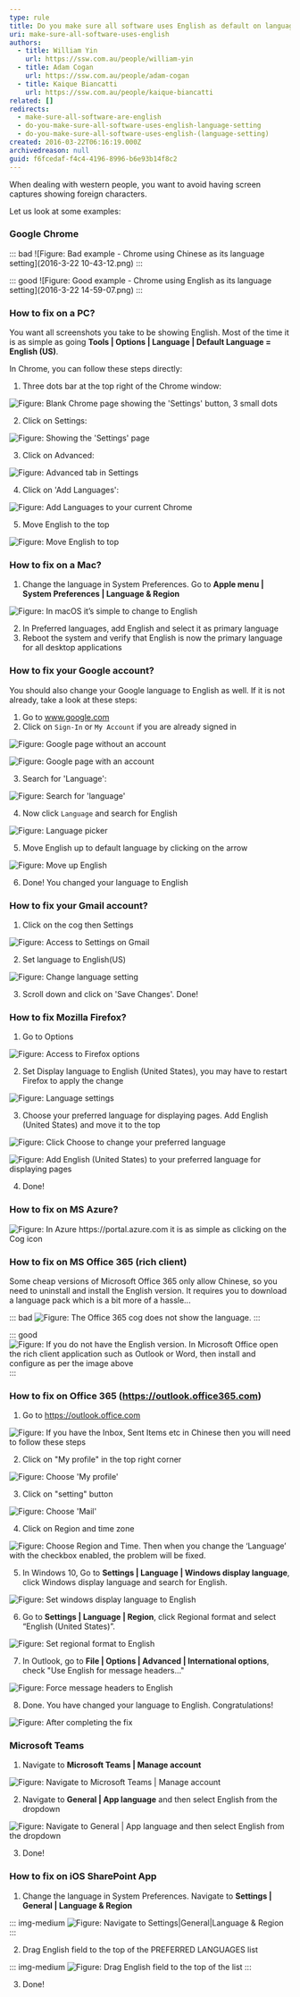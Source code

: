 ```yaml
---
type: rule
title: Do you make sure all software uses English as default on language settings?
uri: make-sure-all-software-uses-english
authors:
  - title: William Yin
    url: https://ssw.com.au/people/william-yin
  - title: Adam Cogan
    url: https://ssw.com.au/people/adam-cogan
  - title: Kaique Biancatti
    url: https://ssw.com.au/people/kaique-biancatti
related: []
redirects:
  - make-sure-all-software-are-english
  - do-you-make-sure-all-software-uses-english-language-setting
  - do-you-make-sure-all-software-uses-english-(language-setting)
created: 2016-03-22T06:16:19.000Z
archivedreason: null
guid: f6fcedaf-f4c4-4196-8996-b6e93b14f8c2
---
```

When dealing with western people, you want to avoid having screen captures showing foreign characters.

Let us look at some examples: 

<!--endintro-->

### Google Chrome

::: bad
!\[Figure: Bad example - Chrome using Chinese as its language setting](2016-3-22 10-43-12.png)
:::

::: good
!\[Figure: Good example - Chrome using English as its language setting](2016-3-22 14-59-07.png)
:::

### How to fix on a PC?

You want all screenshots you take to be showing English. Most of the time it is as simple as going **Tools | Options | Language | Default Language = English (US)**.

In Chrome, you can follow these steps directly:

1. Three dots bar at the top right of the Chrome window: 
      

  ![Figure: Blank Chrome page showing the 'Settings' button, 3 small dots](chroooome.jpg)

2. Click on Settings: 

  ![Figure: Showing the 'Settings' page](ssw12.png)

3. Click on Advanced: 

  ![Figure: Advanced tab in Settings](ssw13.png)

4. Click on 'Add Languages': 

  ![Figure: Add Languages to your current Chrome](ssw14.png)

5. Move English to the top 

  ![Figure: Move English to top](ChromeEnOnTop.png)

### How to fix on a Mac?

1. Change the language in System Preferences. Go to **Apple menu | System Preferences | Language & Region**

  ![Figure: In macOS it’s simple to change to English](WX20180906-111514@2x.png)

2. In Preferred languages, add English and select it as primary language
3. Reboot the system and verify that English is now the primary language for all desktop applications

### How to fix your Google account?

You should also change your Google language to English as well. If it is not already, take a look at these steps:

1. Go to www.google.com
2. Click on `Sign-In` or `My Account` if you are already signed in 

  ![Figure: Google page without an account](ssw1.png)

  ![Figure: Google page with an account](ssw2.png)

3. Search for 'Language': 

  ![Figure: Search for 'language'](GoogleAccountSearch.png)

4. Now click `Language` and search for English 

  ![Figure: Language picker](GoogleAccountAdd.png)

5. Move English up to default language by clicking on the arrow

  ![Figure: Move up English](GoogleAccountMoveUp.png)

6. Done! You changed your language to English

### How to fix your Gmail account?

1. Click on the cog then Settings 

  ![Figure: Access to Settings on Gmail](Gmail1.png)

2. Set language to English(US) 

  ![Figure: Change language setting](Gmail2.png)

3. Scroll down and click on 'Save Changes'. Done!

### How to fix Mozilla Firefox?

1. Go to Options 

  ![Figure: Access to Firefox options](Firefox1.png)

2. Set Display language to English (United States), you may have to restart Firefox to apply the change 

  ![Figure: Language settings](Firefox2.png)

3. Choose your preferred language for displaying pages. Add English (United States) and move it to the top 

  ![Figure: Click Choose to change your preferred language](Firefox3a.png)

  ![Figure: Add English (United States) to your preferred language for displaying pages](Firefox3.png)

4. Done!

### How to fix on MS Azure?

  ![Figure: In Azure https://portal.azure.com it is as simple as clicking on the Cog icon](Azure.png)

### How to fix on MS Office 365 (rich client)

Some cheap versions of Microsoft Office 365 only allow Chinese, so you need to uninstall and install the English version. It requires you to download a language pack which is a bit more of a hassle...

  ::: bad
  ![Figure: The Office 365 cog does not show the language. ](office365.png)
  :::

  ::: good
  ![Figure: If you do not have the English version. In Microsoft Office open the rich client application such as Outlook or Word, then install and configure as per the image above](3.png)
  :::

### How to fix on Office 365 (https://outlook.office365.com)

1. Go to https://outlook.office.com  

  ![Figure: If you have the Inbox, Sent Items etc in Chinese then you will need to follow these steps](screenshot.png)

2. Click on "My profile" in the top right corner  

  ![Figure: Choose 'My profile'](screenshot-step1.png)

3. Click on "setting" button  

  ![Figure: Choose 'Mail'](screenshot-step2.png)

4. Click on Region and time zone  

  ![Figure: Choose Region and Time. Then when you change the ‘Language’ with the checkbox enabled, the problem will be fixed.](screenshot-step3.png)

5. In Windows 10, Go to **Settings | Language | Windows display language**, click Windows display language and search for English.  

  ![Figure: Set windows display language to English](LanguageSettingForWin10.png)

6. Go to **Settings | Language | Region**, click Regional format and select “English (United States)”.    

  ![Figure: Set regional format to English](RegionalFormatSettingForWin10.png)

7. In Outlook, go to **File | Options | Advanced | International options**, check "Use English for message headers..."

  ![Figure: Force message headers to English](outlook_options_headers.png)

8. Done. You have changed your language to English. Congratulations!  

  ![Figure: After completing the fix](screenshot-finished.png)

### Microsoft Teams

1. Navigate to **Microsoft Teams | Manage account**

  ![Figure: Navigate to Microsoft Teams | Manage account](TeamsManageAccount.png)

2. Navigate to **General | App language** and then select English from the dropdown

  ![Figure: Navigate to General | App language and then select English from the dropdown](TeamsChangeLanguage.png)

3. Done!

### How to fix on iOS SharePoint App

1. Change the language in System Preferences. Navigate to **Settings | General | Language & Region**

  ::: img-medium
  ![Figure: Navigate to Settings|General|Language & Region](iossetting.png)
  :::

2. Drag English field to the top of the PREFERRED LANGUAGES list

  ::: img-medium
  ![Figure: Drag English field to the top of the list](iossettinglanguage.jpg)
  :::

3. Done!
